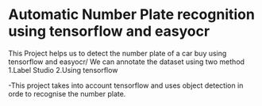 # Automatic Number Plate recognition using tensorflow and easyocr
 This Project helps us to detect the number plate of a car buy using tensorflow and easyocr/
 We can annotate the dataset using two method 
 1.Label Studio 
 2.Using tensorflow 

 -This project takes into account tensorflow and uses object detection in orde to recognise the number plate.
